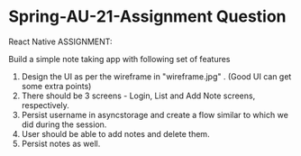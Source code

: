 # Spring-AU-21-Assignment Question
React Native ASSIGNMENT:

Build a simple note taking app with following set of features
1. Design the UI as per the wireframe in "wireframe.jpg" . (Good UI can get some extra points)
2. There should be 3 screens - Login, List and Add Note screens, respectively.
3. Persist username in asyncstorage and create a flow similar to which we did
during the session.
4. User should be able to add notes and delete them.
5. Persist notes as well.